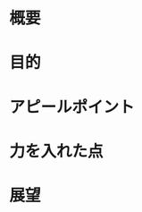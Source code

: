 # 概要
<!-- 概要を書く -->
# 目的
<!-- なぜこれをつくったのか -->
# アピールポイント
<!-- 見てほしい点 -->
# 力を入れた点
<!-- 技術的な面で力を入れた点 -->
# 展望
<!-- 今後の展望 -->
